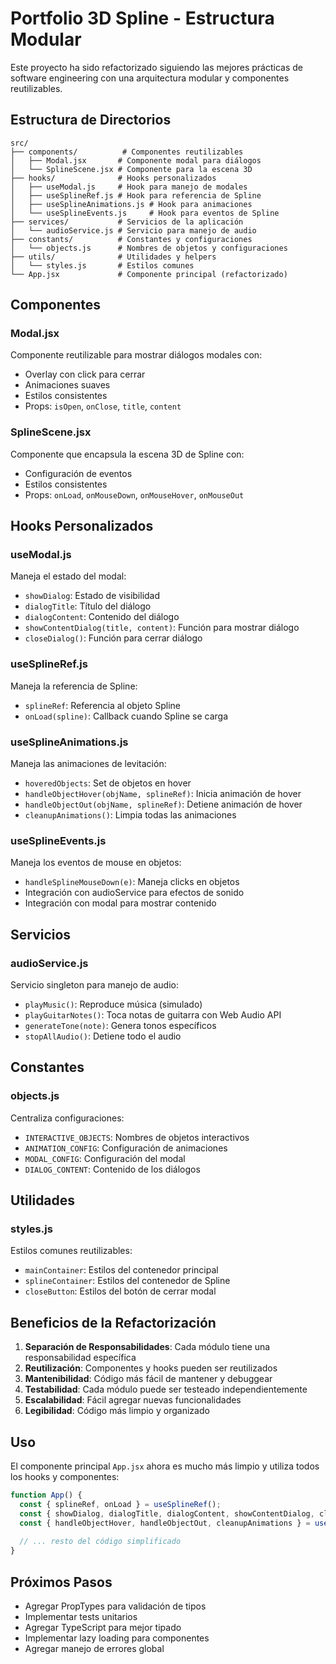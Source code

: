 # Portfolio 3D Spline - Estructura Modular

Este proyecto ha sido refactorizado siguiendo las mejores prácticas de software engineering con una arquitectura modular y componentes reutilizables.

## Estructura de Directorios

```
src/
├── components/          # Componentes reutilizables
│   ├── Modal.jsx       # Componente modal para diálogos
│   └── SplineScene.jsx # Componente para la escena 3D
├── hooks/              # Hooks personalizados
│   ├── useModal.js     # Hook para manejo de modales
│   ├── useSplineRef.js # Hook para referencia de Spline
│   ├── useSplineAnimations.js # Hook para animaciones
│   └── useSplineEvents.js     # Hook para eventos de Spline
├── services/           # Servicios de la aplicación
│   └── audioService.js # Servicio para manejo de audio
├── constants/          # Constantes y configuraciones
│   └── objects.js      # Nombres de objetos y configuraciones
├── utils/              # Utilidades y helpers
│   └── styles.js       # Estilos comunes
└── App.jsx             # Componente principal (refactorizado)
```

## Componentes

### Modal.jsx
Componente reutilizable para mostrar diálogos modales con:
- Overlay con click para cerrar
- Animaciones suaves
- Estilos consistentes
- Props: `isOpen`, `onClose`, `title`, `content`

### SplineScene.jsx
Componente que encapsula la escena 3D de Spline con:
- Configuración de eventos
- Estilos consistentes
- Props: `onLoad`, `onMouseDown`, `onMouseHover`, `onMouseOut`

## Hooks Personalizados

### useModal.js
Maneja el estado del modal:
- `showDialog`: Estado de visibilidad
- `dialogTitle`: Título del diálogo
- `dialogContent`: Contenido del diálogo
- `showContentDialog(title, content)`: Función para mostrar diálogo
- `closeDialog()`: Función para cerrar diálogo

### useSplineRef.js
Maneja la referencia de Spline:
- `splineRef`: Referencia al objeto Spline
- `onLoad(spline)`: Callback cuando Spline se carga

### useSplineAnimations.js
Maneja las animaciones de levitación:
- `hoveredObjects`: Set de objetos en hover
- `handleObjectHover(objName, splineRef)`: Inicia animación de hover
- `handleObjectOut(objName, splineRef)`: Detiene animación de hover
- `cleanupAnimations()`: Limpia todas las animaciones

### useSplineEvents.js
Maneja los eventos de mouse en objetos:
- `handleSplineMouseDown(e)`: Maneja clicks en objetos
- Integración con audioService para efectos de sonido
- Integración con modal para mostrar contenido

## Servicios

### audioService.js
Servicio singleton para manejo de audio:
- `playMusic()`: Reproduce música (simulado)
- `playGuitarNotes()`: Toca notas de guitarra con Web Audio API
- `generateTone(note)`: Genera tonos específicos
- `stopAllAudio()`: Detiene todo el audio

## Constantes

### objects.js
Centraliza configuraciones:
- `INTERACTIVE_OBJECTS`: Nombres de objetos interactivos
- `ANIMATION_CONFIG`: Configuración de animaciones
- `MODAL_CONFIG`: Configuración del modal
- `DIALOG_CONTENT`: Contenido de los diálogos

## Utilidades

### styles.js
Estilos comunes reutilizables:
- `mainContainer`: Estilos del contenedor principal
- `splineContainer`: Estilos del contenedor de Spline
- `closeButton`: Estilos del botón de cerrar modal

## Beneficios de la Refactorización

1. **Separación de Responsabilidades**: Cada módulo tiene una responsabilidad específica
2. **Reutilización**: Componentes y hooks pueden ser reutilizados
3. **Mantenibilidad**: Código más fácil de mantener y debuggear
4. **Testabilidad**: Cada módulo puede ser testeado independientemente
5. **Escalabilidad**: Fácil agregar nuevas funcionalidades
6. **Legibilidad**: Código más limpio y organizado

## Uso

El componente principal `App.jsx` ahora es mucho más limpio y utiliza todos los hooks y componentes:

```jsx
function App() {
  const { splineRef, onLoad } = useSplineRef();
  const { showDialog, dialogTitle, dialogContent, showContentDialog, closeDialog } = useModal();
  const { handleObjectHover, handleObjectOut, cleanupAnimations } = useSplineAnimations();
  
  // ... resto del código simplificado
}
```

## Próximos Pasos

- Agregar PropTypes para validación de tipos
- Implementar tests unitarios
- Agregar TypeScript para mejor tipado
- Implementar lazy loading para componentes
- Agregar manejo de errores global 